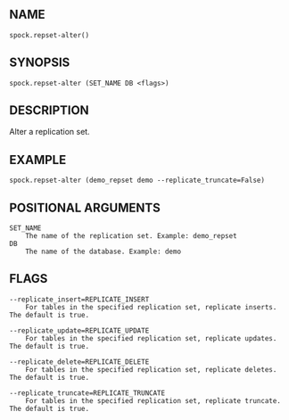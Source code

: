 ## NAME

`spock.repset-alter()`

## SYNOPSIS

`spock.repset-alter (SET_NAME DB <flags>)`
 
## DESCRIPTION

Alter a replication set. 

 ## EXAMPLE

`spock.repset-alter (demo_repset demo --replicate_truncate=False)`
 
## POSITIONAL ARGUMENTS
    SET_NAME
        The name of the replication set. Example: demo_repset
    DB
        The name of the database. Example: demo
 
## FLAGS
    --replicate_insert=REPLICATE_INSERT
        For tables in the specified replication set, replicate inserts.  The default is true.
    
    --replicate_update=REPLICATE_UPDATE
        For tables in the specified replication set, replicate updates.  The default is true.
    
    --replicate_delete=REPLICATE_DELETE
        For tables in the specified replication set, replicate deletes.  The default is true.
    
    --replicate_truncate=REPLICATE_TRUNCATE
        For tables in the specified replication set, replicate truncate.  The default is true.
    
